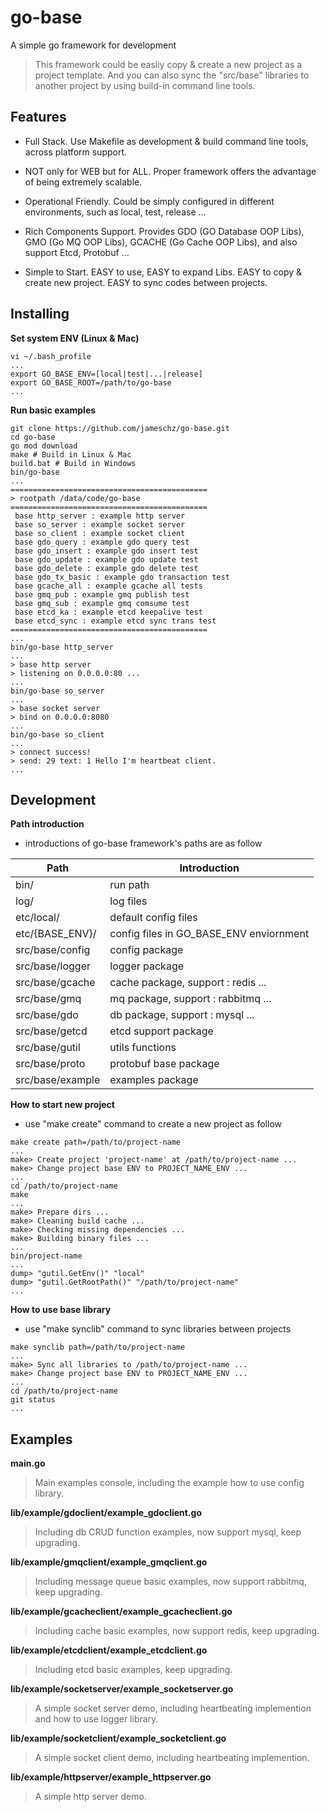 # go-base

A simple go framework for development

> This framework could be easliy copy & create a new project as a project template. And you can also sync the "src/base" libraries to another project by using build-in command line tools.

## Features

* Full Stack. Use Makefile as development & build command line tools, across platform support.

* NOT only for WEB but for ALL. Proper framework offers the advantage of being extremely scalable.

* Operational Friendly. Could be simply configured in different environments, such as local, test, release ...

* Rich Components Support. Provides GDO (GO Database OOP Libs), GMO (Go MQ OOP Libs), GCACHE (Go Cache OOP Libs), and also support Etcd, Protobuf ...

* Simple to Start. EASY to use, EASY to expand Libs. EASY to copy & create new project. EASY to sync codes between projects.

## Installing

**Set system ENV (Linux & Mac)**

```
vi ~/.bash_profile
...
export GO_BASE_ENV=[local|test|...|release]
export GO_BASE_ROOT=/path/to/go-base
...
```

**Run basic examples**

```
git clone https://github.com/jameschz/go-base.git
cd go-base
go mod download
make # Build in Linux & Mac
build.bat # Build in Windows
bin/go-base
...
============================================
> rootpath /data/code/go-base
============================================
 base http_server : example http server
 base so_server : example socket server
 base so_client : example socket client
 base gdo_query : example gdo query test
 base gdo_insert : example gdo insert test
 base gdo_update : example gdo update test
 base gdo_delete : example gdo delete test
 base gdo_tx_basic : example gdo transaction test
 base gcache_all : example gcache all tests
 base gmq_pub : example gmq publish test
 base gmq_sub : example gmq comsume test
 base etcd_ka : example etcd keepalive test
 base etcd_sync : example etcd sync trans test
============================================
...
bin/go-base http_server
...
> base http server
> listening on 0.0.0.0:80 ...
...
bin/go-base so_server
...
> base socket server
> bind on 0.0.0.0:8080
...
bin/go-base so_client
...
> connect success!
> send: 29 text: 1 Hello I'm heartbeat client.
...
```

## Development

**Path introduction**

* introductions of go-base framework's paths are as follow

Path|Introduction
--|--
bin/|run path
log/|log files
etc/local/|default config files
etc/{BASE_ENV}/|config files in GO_BASE_ENV enviornment
src/base/config|config package
src/base/logger|logger package
src/base/gcache|cache package, support : redis ...
src/base/gmq|mq package, support : rabbitmq ...
src/base/gdo|db package, support : mysql ...
src/base/getcd|etcd support package
src/base/gutil|utils functions
src/base/proto|protobuf base package
src/base/example|examples package


**How to start new project**

* use "make create" command to create a new project as follow

```
make create path=/path/to/project-name
...
make> Create project 'project-name' at /path/to/project-name ...
make> Change project base ENV to PROJECT_NAME_ENV ...
...
cd /path/to/project-name
make
...
make> Prepare dirs ...
make> Cleaning build cache ...
make> Checking missing dependencies ...
make> Building binary files ...
...
bin/project-name
...
dump> "gutil.GetEnv()" "local" 
dump> "gutil.GetRootPath()" "/path/to/project-name"
...
```

**How to use base library**

* use "make synclib" command to sync libraries between projects

```
make synclib path=/path/to/project-name
...
make> Sync all libraries to /path/to/project-name ...
make> Change project base ENV to PROJECT_NAME_ENV ...
...
cd /path/to/project-name
git status
...
```

## Examples

**main.go**

> Main examples console, including the example how to use config library.

**lib/example/gdoclient/example_gdoclient.go**

> Including db CRUD function examples, now support mysql, keep upgrading.

**lib/example/gmqclient/example_gmqclient.go**

> Including message queue basic examples, now support rabbitmq, keep upgrading.

**lib/example/gcacheclient/example_gcacheclient.go**

> Including cache basic examples, now support redis, keep upgrading.

**lib/example/etcdclient/example_etcdclient.go**

> Including etcd basic examples, keep upgrading.

**lib/example/socketserver/example_socketserver.go**

> A simple socket server demo, including heartbeating implemention and how to use logger library.

**lib/example/socketclient/example_socketclient.go**

> A simple socket client demo, including heartbeating implemention.

**lib/example/httpserver/example_httpserver.go**

> A simple http server demo.
